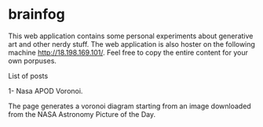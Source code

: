 # brainfog
This web application contains some personal experiments about generative art and other nerdy stuff.
The web application is also hoster on the following machine http://18.198.169.101/.
Feel free to copy the entire content for your own porpuses.

List of posts 

1- Nasa APOD Voronoi.

The page generates a voronoi diagram starting from an image downloaded from the NASA Astronomy Picture of the Day.
